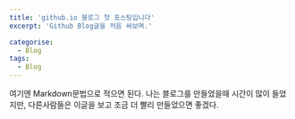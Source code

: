 ```yaml
---
title: 'github.io 블로그 첫 포스팅입니다'
excerpt: 'Github Blog글을 처음 써보며.'

categorise:
  - Blog
tags:
  - Blog
---
```


여기엔 Markdown문법으로 적으면 된다.
나는 블로그를 만들었을때 시간이 많이 들었지만, 다른사람들은 이글을 보고
조금 더 빨리 만들었으면 좋겠다.
